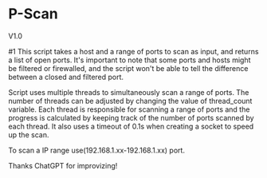 # P-Scan

V1.0

#1 This script takes a host and a range of ports to scan as input, and returns a list of open ports.
It's important to note that some ports and hosts might be filtered or firewalled, and the script won't be able to tell the difference between a closed and filtered port.

Script uses multiple threads to simultaneously scan a range of ports. The number of threads can be adjusted by changing the value of thread_count variable.
Each thread is responsible for scanning a range of ports and the progress is calculated by keeping track of the number of ports scanned by each thread.
It also uses a timeout of 0.1s when creating a socket to speed up the scan.

To scan a IP range use(192.168.1.xx-192.168.1.xx) port.

Thanks ChatGPT for improvizing!

